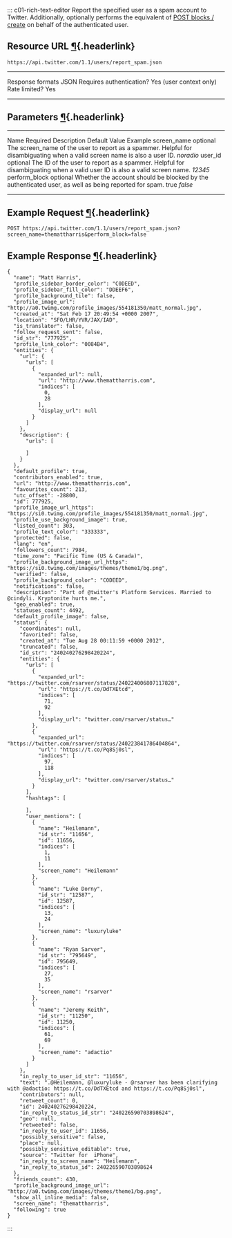 <div>

::: c01-rich-text-editor
Report the specified user as a spam account to Twitter. Additionally,
optionally performs the equivalent of [POST blocks /
create](/en/docs/accounts-and-users/mute-block-report-users/api-reference/post-blocks-create)
on behalf of the authenticated user.

## Resource URL [¶](#resource-url){.headerlink}

` https://api.twitter.com/1.1/users/report_spam.json `

  -------------------------- -------------------------
  Response formats           JSON
  Requires authentication?   Yes (user context only)
  Rate limited?              Yes
  -------------------------- -------------------------

## Parameters [¶](#parameters){.headerlink}

  --------------- ---------- ---------------------------------------------------------------------------------------------------------------------------- --------------- -----------
  Name            Required   Description                                                                                                                  Default Value   Example
  screen_name     optional   The screen_name of the user to report as a spammer. Helpful for disambiguating when a valid screen name is also a user ID.                   *noradio*
  user_id         optional   The ID of the user to report as a spammer. Helpful for disambiguating when a valid user ID is also a valid screen name.                      *12345*
  perform_block   optional   Whether the account should be blocked by the authenticated user, as well as being reported for spam.                         true            *false*
  --------------- ---------- ---------------------------------------------------------------------------------------------------------------------------- --------------- -----------

## Example Request [¶](#example-request){.headerlink}

` POST https://api.twitter.com/1.1/users/report_spam.json?screen_name=themattharris&perform_block=false `

## Example Response [¶](#example-response){.headerlink}

    {
      "name": "Matt Harris",
      "profile_sidebar_border_color": "C0DEED",
      "profile_sidebar_fill_color": "DDEEF6",
      "profile_background_tile": false,
      "profile_image_url": "http://a0.twimg.com/profile_images/554181350/matt_normal.jpg",
      "created_at": "Sat Feb 17 20:49:54 +0000 2007",
      "location": "SFO/LHR/YVR/JAX/IAD",
      "is_translator": false,
      "follow_request_sent": false,
      "id_str": "777925",
      "profile_link_color": "0084B4",
      "entities": {
        "url": {
          "urls": [
            {
              "expanded_url": null,
              "url": "http://www.themattharris.com",
              "indices": [
                0,
                28
              ],
              "display_url": null
            }
          ]
        },
        "description": {
          "urls": [

          ]
        }
      },
      "default_profile": true,
      "contributors_enabled": true,
      "url": "http://www.themattharris.com",
      "favourites_count": 213,
      "utc_offset": -28800,
      "id": 777925,
      "profile_image_url_https": "https://si0.twimg.com/profile_images/554181350/matt_normal.jpg",
      "profile_use_background_image": true,
      "listed_count": 303,
      "profile_text_color": "333333",
      "protected": false,
      "lang": "en",
      "followers_count": 7984,
      "time_zone": "Pacific Time (US & Canada)",
      "profile_background_image_url_https": "https://si0.twimg.com/images/themes/theme1/bg.png",
      "verified": false,
      "profile_background_color": "C0DEED",
      "notifications": false,
      "description": "Part of @twitter's Platform Services. Married to @cindyli. Kryptonite hurts me.",
      "geo_enabled": true,
      "statuses_count": 4492,
      "default_profile_image": false,
      "status": {
        "coordinates": null,
        "favorited": false,
        "created_at": "Tue Aug 28 00:11:59 +0000 2012",
        "truncated": false,
        "id_str": "240240276298420224",
        "entities": {
          "urls": [
            {
              "expanded_url": "https://twitter.com/rsarver/status/240224006807117828",
              "url": "https://t.co/DdTXEtcd",
              "indices": [
                71,
                92
              ],
              "display_url": "twitter.com/rsarver/status…"
            },
            {
              "expanded_url": "https://twitter.com/rsarver/status/240223841786404864",
              "url": "https://t.co/Pq8Sj0sl",
              "indices": [
                97,
                118
              ],
              "display_url": "twitter.com/rsarver/status…"
            }
          ],
          "hashtags": [

          ],
          "user_mentions": [
            {
              "name": "Heilemann",
              "id_str": "11656",
              "id": 11656,
              "indices": [
                1,
                11
              ],
              "screen_name": "Heilemann"
            },
            {
              "name": "Luke Dorny",
              "id_str": "12587",
              "id": 12587,
              "indices": [
                13,
                24
              ],
              "screen_name": "luxuryluke"
            },
            {
              "name": "Ryan Sarver",
              "id_str": "795649",
              "id": 795649,
              "indices": [
                27,
                35
              ],
              "screen_name": "rsarver"
            },
            {
              "name": "Jeremy Keith",
              "id_str": "11250",
              "id": 11250,
              "indices": [
                61,
                69
              ],
              "screen_name": "adactio"
            }
          ]
        },
        "in_reply_to_user_id_str": "11656",
        "text": ".@Heilemann, @luxuryluke - @rsarver has been clarifying with @adactio: https://t.co/DdTXEtcd and https://t.co/Pq8Sj0sl",
        "contributors": null,
        "retweet_count": 0,
        "id": 240240276298420224,
        "in_reply_to_status_id_str": "240226590703898624",
        "geo": null,
        "retweeted": false,
        "in_reply_to_user_id": 11656,
        "possibly_sensitive": false,
        "place": null,
        "possibly_sensitive_editable": true,
        "source": "Twitter for  iPhone",
        "in_reply_to_screen_name": "Heilemann",
        "in_reply_to_status_id": 240226590703898624
      },
      "friends_count": 430,
      "profile_background_image_url": "http://a0.twimg.com/images/themes/theme1/bg.png",
      "show_all_inline_media": false,
      "screen_name": "themattharris",
      "following": true
    }
:::

</div>
